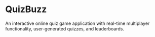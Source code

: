 # QuizBuzz
An interactive online quiz game application with real-time multiplayer functionality, user-generated quizzes, and leaderboards.
